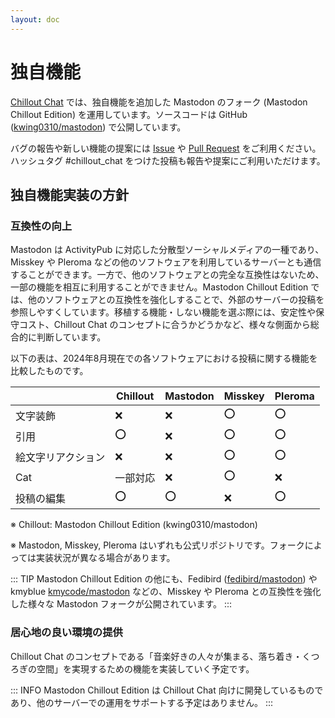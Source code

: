 ```yaml
---
layout: doc
---
```


# 独自機能

[Chillout Chat](https://chillout.chat) では、独自機能を追加した Mastodon のフォーク (Mastodon Chillout Edition) を運用しています。ソースコードは GitHub ([kwing0310/mastodon](https://github.com/kwing0310/mastodon)) で公開しています。

バグの報告や新しい機能の提案には [Issue](https://github.com/kwing0310/mastodon/issues) や [Pull Request](https://github.com/kwing0310/mastodon/pulls) をご利用ください。ハッシュタグ #chillout_chat をつけた投稿も報告や提案にご利用いただけます。

## 独自機能実装の方針

### 互換性の向上

Mastodon は ActivityPub に対応した分散型ソーシャルメディアの一種であり、Misskey や Pleroma などの他のソフトウェアを利用しているサーバーとも通信することができます。一方で、他のソフトウェアとの完全な互換性はないため、一部の機能を相互に利用することができません。Mastodon Chillout Edition では、他のソフトウェアとの互換性を強化しすることで、外部のサーバーの投稿を参照しやすくしています。移植する機能・しない機能を選ぶ際には、安定性や保守コスト、Chillout Chat のコンセプトに合うかどうかなど、様々な側面から総合的に判断しています。

以下の表は、2024年8月現在での各ソフトウェアにおける投稿に関する機能を比較したものです。

|     | Chillout | Mastodon | Misskey | Pleroma | 
| --- | --- | --- | --- | --- |
| 文字装飾 | ❌ | ❌ | ⭕ | ⭕ |
| 引用 | ⭕ | ❌ | ⭕ | ⭕ |
| 絵文字リアクション | ❌ | ❌ | ⭕ | ⭕ |
| Cat | 一部対応 | ❌ | ⭕ | ❌ |
| 投稿の編集 | ⭕ | ⭕ | ❌ | ⭕ |

※ Chillout: Mastodon Chillout Edition (kwing0310/mastodon)

※ Mastodon, Misskey, Pleroma はいずれも公式リポジトリです。フォークによっては実装状況が異なる場合があります。

::: TIP
Mastodon Chillout Edition の他にも、Fedibird ([fedibird/mastodon](https://github.com/fedibird/mastodon)) や kmyblue [kmycode/mastodon](https://github.com/kmycode/mastodon) などの、Misskey や Pleroma との互換性を強化した様々な Mastodon フォークが公開されています。
:::

### 居心地の良い環境の提供

Chillout Chat のコンセプトである「音楽好きの人々が集まる、落ち着き・くつろぎの空間」を実現するための機能を実装していく予定です。

::: INFO
Mastodon Chillout Edition は Chillout Chat 向けに開発しているものであり、他のサーバーでの運用をサポートする予定はありません。
:::